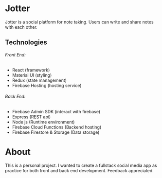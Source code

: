 # Jotter
Jotter is a social platform for note taking. Users can write and share notes with each other.

## Technologies
###### Front End:
- React (framework)
- Material UI (styling)
- Redux (state management)
- Firebase Hosting (hosting service)

###### Back End:
- Firebase Admin SDK (interact with firebase)
- Express (REST api)
- Node js (Runtime environment)
- Firebase Cloud Functions (Backend hosting)
- Firebase Firestore & Storage (Data storage)

# About
This is a personal project. I wanted to create a fullstack social media app as practice for both front and back end development. Feedback appreciated.
